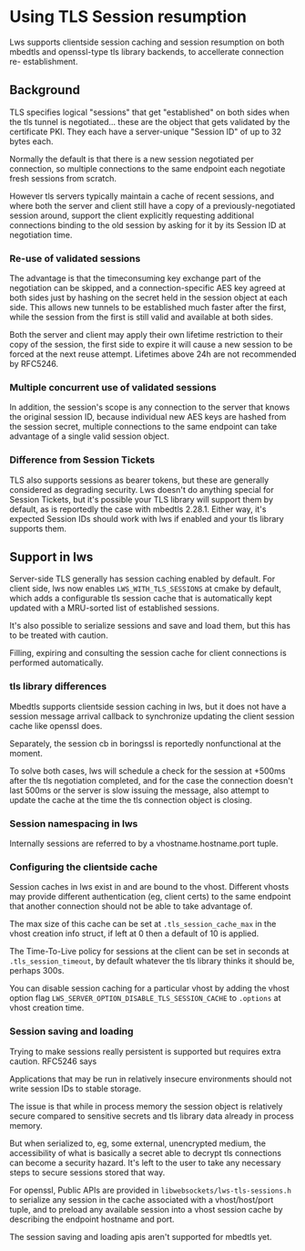 # Using TLS Session resumption

Lws supports clientside session caching and session resumption on both mbedtls
and openssl-type tls library backends, to accellerate connection re-
establishment.

## Background

TLS specifies logical "sessions" that get "established" on both sides when the
tls tunnel is negotiated... these are the object that gets validated by the
certificate PKI.  They each have a server-unique "Session ID" of up to 32 bytes
each.

Normally the default is that there is a new session negotiated per connection,
so multiple connections to the same endpoint each negotiate fresh sessions from
scratch.

However tls servers typically maintain a cache of recent sessions, and where
both the server and client still have a copy of a previously-negotiated session
around, support the client explicitly requesting additional connections binding
to the old session by asking for it by its Session ID at negotiation time.

### Re-use of validated sessions

The advantage is that the timeconsuming key exchange part of the negotiation can
be skipped, and a connection-specific AES key agreed at both sides just by
hashing on the secret held in the session object at each side.  This allows new
tunnels to be established much faster after the first, while the session from
the first is still valid and available at both sides.

Both the server and client may apply their own lifetime restriction to their
copy of the session, the first side to expire it will cause a new session to be
forced at the next reuse attempt.  Lifetimes above 24h are not recommended by
RFC5246.

### Multiple concurrent use of validated sessions

In addition, the session's scope is any connection to the server that knows the
original session ID, because individual new AES keys are hashed from the session
secret, multiple connections to the same endpoint can take advantage of a single
valid session object.

### Difference from Session Tickets

TLS also supports sessions as bearer tokens, but these are generally considered
as degrading security.  Lws doesn't do anything special for Session Tickets, but
it's possible your TLS library will support them by default, as is reportedly the
case with mbedtls 2.28.1.  Either way, it's expected Session IDs should work with
lws if enabled and your tls library supports them.

## Support in lws

Server-side TLS generally has session caching enabled by default.  For client
side, lws now enables `LWS_WITH_TLS_SESSIONS` at cmake by default, which adds
a configurable tls session cache that is automatically kept updated with a
MRU-sorted list of established sessions.

It's also possible to serialize sessions and save and load them, but this has to
be treated with caution.

Filling, expiring and consulting the session cache for client connections is
performed automatically.

### tls library differences

Mbedtls supports clientside session caching in lws, but it does not have a
session message arrival callback to synchronize updating the client session
cache like openssl does.

Separately, the session cb in boringssl is reportedly nonfunctional at the
moment.

To solve both cases, lws will schedule a check for the session at +500ms after
the tls negotiation completed, and for the case the connection doesn't last
500ms or the server is slow issuing the message, also attempt to update the
cache at the time the tls connection object is closing.

### Session namespacing in lws

Internally sessions are referred to by a vhostname.hostname.port tuple.

### Configuring the clientside cache

Session caches in lws exist in and are bound to the vhost.  Different vhosts may
provide different authentication (eg, client certs) to the same endpoint that
another connection should not be able to take advantage of.

The max size of this cache can be set at `.tls_session_cache_max` in the vhost
creation info struct, if left at 0 then a default of 10 is applied.

The Time-To-Live policy for sessions at the client can be set in seconds at
`.tls_session_timeout`, by default whatever the tls library thinks it should be,
perhaps 300s.

You can disable session caching for a particular vhost by adding the vhost
option flag `LWS_SERVER_OPTION_DISABLE_TLS_SESSION_CACHE` to `.options` at
vhost creation time.

### Session saving and loading

Trying to make sessions really persistent is supported but requires extra
caution.  RFC5246 says

   Applications that may be run in relatively insecure environments should not
   write session IDs to stable storage.

The issue is that while in process memory the session object is relatively
secure compared to sensitive secrets and tls library data already in process
memory.

But when serialized to, eg, some external, unencrypted medium, the accessibility
of what is basically a secret able to decrypt tls connections can become a
security hazard.  It's left to the user to take any necessary steps to secure
sessions stored that way.

For openssl, Public APIs are provided in `libwebsockets/lws-tls-sessions.h` to
serialize any session in the cache associated with a vhost/host/port tuple, and
to preload any available session into a vhost session cache by describing the
endpoint hostname and port.

The session saving and loading apis aren't supported for mbedtls yet.

